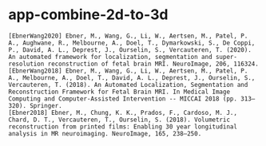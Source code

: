# app-combine-2d-to-3d


    [EbnerWang2020] Ebner, M., Wang, G., Li, W., Aertsen, M., Patel, P. A., Aughwane, R., Melbourne, A., Doel, T., Dymarkowski, S., De Coppi, P., David, A. L., Deprest, J., Ourselin, S., Vercauteren, T. (2020). An automated framework for localization, segmentation and super-resolution reconstruction of fetal brain MRI. NeuroImage, 206, 116324.
    [EbnerWang2018] Ebner, M., Wang, G., Li, W., Aertsen, M., Patel, P. A., Melbourne, A., Doel, T., David, A. L., Deprest, J., Ourselin, S., Vercauteren, T. (2018). An Automated Localization, Segmentation and Reconstruction Framework for Fetal Brain MRI. In Medical Image Computing and Computer-Assisted Intervention -- MICCAI 2018 (pp. 313–320). Springer.
    [Ebner2018] Ebner, M., Chung, K. K., Prados, F., Cardoso, M. J., Chard, D. T., Vercauteren, T., Ourselin, S. (2018). Volumetric reconstruction from printed films: Enabling 30 year longitudinal analysis in MR neuroimaging. NeuroImage, 165, 238–250.
